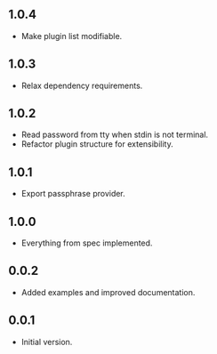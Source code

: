 ## 1.0.4

- Make plugin list modifiable.

## 1.0.3

- Relax dependency requirements.

## 1.0.2

- Read password from tty when stdin is not terminal.
- Refactor plugin structure for extensibility.

## 1.0.1

- Export passphrase provider.

## 1.0.0

- Everything from spec implemented.

## 0.0.2

- Added examples and improved documentation.

## 0.0.1

- Initial version.